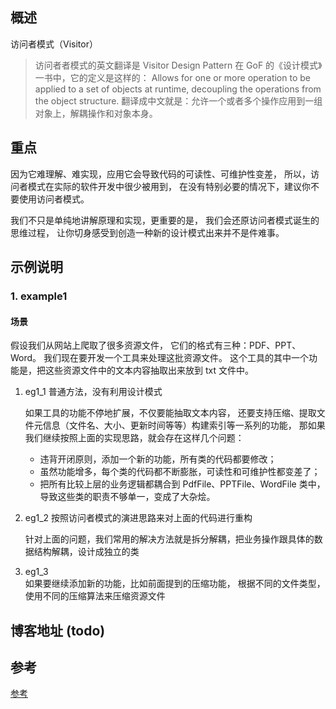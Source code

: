 ## 概述 

访问者模式（Visitor）

> 访问者者模式的英文翻译是 Visitor Design Pattern
> 在 GoF 的《设计模式》一书中，它的定义是这样的：
>   Allows for one or more operation to be applied to a set of objects at runtime, 
>   decoupling the operations from the object structure.
> 翻译成中文就是：允许一个或者多个操作应用到一组对象上，解耦操作和对象本身。

## 重点

因为它难理解、难实现，应用它会导致代码的可读性、可维护性变差，
所以，访问者模式在实际的软件开发中很少被用到，
在没有特别必要的情况下，建议你不要使用访问者模式。

我们不只是单纯地讲解原理和实现，更重要的是，
我们会还原访问者模式诞生的思维过程，
让你切身感受到创造一种新的设计模式出来并不是件难事。

## 示例说明

### 1. example1

#### 场景
假设我们从网站上爬取了很多资源文件，
它们的格式有三种：PDF、PPT、Word。
我们现在要开发一个工具来处理这批资源文件。
这个工具的其中一个功能是，把这些资源文件中的文本内容抽取出来放到 txt 文件中。

1. eg1_1    普通方法，没有利用设计模式
    
    如果工具的功能不停地扩展，不仅要能抽取文本内容，
    还要支持压缩、提取文件元信息（文件名、大小、更新时间等等）构建索引等一系列的功能，
    那如果我们继续按照上面的实现思路，就会存在这样几个问题：
    
    - 违背开闭原则，添加一个新的功能，所有类的代码都要修改；
    - 虽然功能增多，每个类的代码都不断膨胀，可读性和可维护性都变差了；
    - 把所有比较上层的业务逻辑都耦合到 PdfFile、PPTFile、WordFile 类中，
      导致这些类的职责不够单一，变成了大杂烩。

2. eg1_2    按照访问者模式的演进思路来对上面的代码进行重构

    针对上面的问题，我们常用的解决方法就是拆分解耦，把业务操作跟具体的数据结构解耦，设计成独立的类
    

3. eg1_3    
如果要继续添加新的功能，比如前面提到的压缩功能，
根据不同的文件类型，使用不同的压缩算法来压缩资源文件




## 博客地址 (todo)

## 参考
[参考](https://time.geekbang.org/column/article/221852?utm_source=pinpaizhuanqu&utm_medium=geektime&utm_campaign=guanwang&utm_term=guanwang&utm_content=0511)



